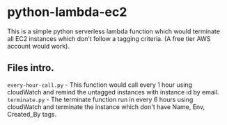 # python-lambda-ec2
This is a simple python serverless lambda function which would terminate all EC2 instances which don’t follow a tagging criteria. (A free tier AWS account would work). 

## Files intro.

``every-hour-call.py`` - This function would call every 1 hour using cloudWatch and remind the untagged instances with instance id by email.
``terminate.py`` - The terminate function run in every 6 hours using cloudWatch and terminate the instance which don't have Name, Env, Created_By tags.

